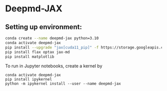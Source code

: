 # Deepmd-JAX

## Setting up environment:
```bash
conda create --name deepmd-jax python=3.10
conda activate deepmd-jax 
pip install --upgrade "jax[cuda11_pip]" -f https://storage.googleapis.com/jax-releases/jax_cuda_releases.html
pip install flax optax jax-md
pip install matplotlib
```
To run in Jupyter notebooks, create a kernel by
```
conda activate deepmd-jax 
pip install ipykernel
python -m ipykernel install --user --name deepmd-jax
```

